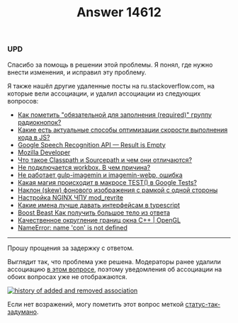 ﻿---
title: "Answer 14612"
se.owner.user_id: 591196
se.owner.display_name: "KyleMit"
se.owner.link: "https://ru.meta.stackoverflow.com/users/591196/kylemit"
se.answer_id: 14612
se.question_id: 14440
se.post_type: answer
se.is_accepted: False
---
<h3>UPD</h3>
<p>Спасибо за помощь в решении этой проблемы. Я понял, где нужно внести изменения, и исправил эту проблему.</p>
<p>Я также нашёл другие удаленные посты на ru.stackoverflow.com, на которые вели ассоциации, и удалил ассоциации из следующих вопросов:</p>
<ul>
<li><a href="https://ru.stackoverflow.com/questions/617767/">Как пометить &quot;обязательной для заполнения (required)&quot; группу радиокнопок?</a></li>
<li><a href="https://ru.stackoverflow.com/questions/642780/">Какие есть актуальные способы оптимизации скорости выполнения кода в JS?</a></li>
<li><a href="https://ru.stackoverflow.com/questions/648747/">Google Speech Recognition API — Result is Empty</a></li>
<li><a href="https://ru.stackoverflow.com/questions/775107/">Mozilla Developer</a></li>
<li><a href="https://ru.stackoverflow.com/questions/1005647/">Что такое Classpath и Sourcepath и чем они отличаются?</a></li>
<li><a href="https://ru.stackoverflow.com/questions/1007897/">Не подключается workbox. В чем причина?</a></li>
<li><a href="https://ru.stackoverflow.com/questions/1035399/">Не работает gulp-imagemin и imagemin-webp, ошибка</a></li>
<li><a href="https://ru.stackoverflow.com/questions/1117152/">Какая магия происходит в макросе TEST() в Google Tests?</a></li>
<li><a href="https://ru.stackoverflow.com/questions/1202213/">Наклон (skew) фонового изображения с рамкой с одной стороны</a></li>
<li><a href="https://ru.stackoverflow.com/questions/1239773/">Настройка NGINX ЧПУ mod_revrite</a></li>
<li><a href="https://ru.stackoverflow.com/questions/1262813/">Какие имена лучше давать интерфейсам в typescript</a></li>
<li><a href="https://ru.stackoverflow.com/questions/1303857/">Boost Beast Как получить большое тело из ответа</a></li>
<li><a href="https://ru.stackoverflow.com/questions/1309742/">Качественное округление границ окна C++ | OpenGL</a></li>
<li><a href="https://ru.stackoverflow.com/questions/1333186/">NameError: name 'con' is not defined</a></li>
</ul>
<hr />
<p>Прошу прощения за задержку с ответом.</p>
<p>Выглядит так, что проблема уже решена.  Модераторы ранее удалили ассоциацию <a href="https://ru.stackoverflow.com/posts/1218172/timeline">в этом вопросе</a>, поэтому уведомления об ассоциации на обоих вопросах уже не отображаются.</p>
<p><a href="https://i.sstatic.net/mLNx46SD.png" rel="nofollow noreferrer"><img src="https://i.sstatic.net/mLNx46SD.png" alt="history of added and removed association" /></a></p>
<p>Если нет возражений, могу пометить этот вопрос меткой <a href="/questions/tagged/%d1%81%d1%82%d0%b0%d1%82%d1%83%d1%81-%d1%82%d0%b0%d0%ba-%d0%b7%d0%b0%d0%b4%d1%83%d0%bc%d0%b0%d0%bd%d0%be" class="s-tag post-tag s-tag__moderator moderator-tag" title="показать вопросы с меткой [статус-так-задумано]" aria-label="показать вопросы с меткой [статус-так-задумано]" rel="tag" aria-labelledby="tag-статус-так-задумано-tooltip-container" data-tag-menu-origin="Unknown">статус-так-задумано</a>.</p>
